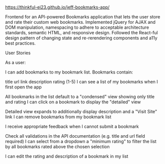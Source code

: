  https://thinkful-ei23.github.io/jeff-bookmarks-app/

Frontend for an API-powered Bookmarks application that lets the user store and rate their custom web bookmarks. Implemented jQuery for AJAX and DOM manipulation, namespacing to adhere to acceptable architecture standards, semantic HTML, and responsive design. Followed the React-ful design pattern of changing state and re-rerendering components and a11y best practices.

User Stories

As a user:

I can add bookmarks to my bookmark list. Bookmarks contain:

title
url link
description
rating (1-5)
I can see a list of my bookmarks when I first open the app

All bookmarks in the list default to a "condensed" view showing only title and rating
I can click on a bookmark to display the "detailed" view

Detailed view expands to additionally display description and a "Visit Site" link
I can remove bookmarks from my bookmark list

I receive appropriate feedback when I cannot submit a bookmark

Check all validations in the API documentation (e.g. title and url field required)
I can select from a dropdown a "minimum rating" to filter the list by all bookmarks rated above the chosen selection

I can edit the rating and description of a bookmark in my list
